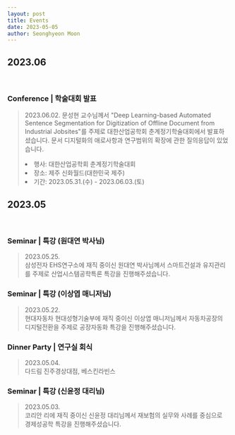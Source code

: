```yaml
---
layout: post
title: Events
date: 2023-05-05
author: Seonghyeon Moon
---
```


## 2023.06
<br/>

<!-- ### Seminar \| 특강 (유영빈 회계사님)
>2023.06.12.  
>한국신용평가에 재직 중이신 유영빈 회계님께서 회계사의 업무와 가치평가 사례를 주제로 경제성공학 특강을 진행해주셨습니다.  
 -->
### Conference \| 학술대회 발표
>2023.06.02.
>문성현 교수님께서 "Deep Learning-based Automated Sentence Segmentation for Digitization of Offline Document from Industrial Jobsites"를 주제로 대한산업공학회 춘계정기학술대회에서 발표하셨습니다. 문서 디지털화의 애로사항과 연구범위의 확장에 관한 질의응답이 있었습니다.  
>
><li>행사: 대한산업공학회 춘계정기학술대회</li>
><li>장소: 제주 신화월드(대한민국 제주)</li>
><li>기간: 2023.05.31.(수) - 2023.06.03.(토)</li>

## 2023.05
<br/>

### Seminar \| 특강 (원대연 박사님)
>2023.05.25.  
>삼성전자 EHS연구소에 재직 중이신 원대연 박사님께서 스마트건설과 유지관리를 주제로 산업시스템공학특론 특강을 진행해주셨습니다.  
<!-- ><img src="{{ site.baseurl }}/img/event/20230503_engineering economics.jpg" sytle="width:300px"> -->

### Seminar \| 특강 (이상엽 매니저님)
>2023.05.22.  
>현대자동차 현대성형기술부에 재직 중이신 이상엽 매니저님께서 자동차공장의 디지털전환을 주제로 공장자동화 특강을 진행해주셨습니다.  
<!-- ><img src="{{ site.baseurl }}/img/event/20230503_engineering economics.jpg" sytle="width:300px"> -->

### Dinner Party \| 연구실 회식
>2023.05.04.  
>다드림 진주경상대점, 베스킨라빈스  
<!-- ><img src="{{ site.baseurl }}/img/event/20230504_ipmlab_dinner party.jpg" width="100"> -->

### Seminar \| 특강 (신윤정 대리님)
>2023.05.03.  
>코리안 리에 재직 중이신 신윤정 대리님께서 재보험의 실무와 사례를 중심으로 경제성공학 특강을 진행해주셨습니다.  
<!-- ><img src="{{ site.baseurl }}/img/event/20230503_engineering economics.jpg" sytle="width:300px"> -->